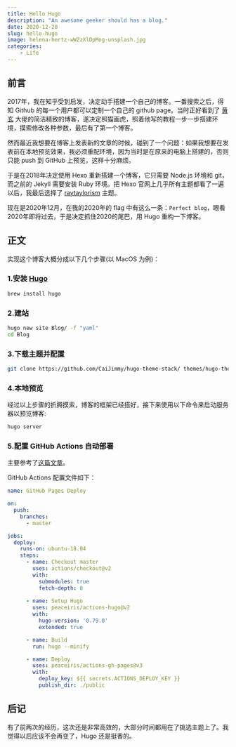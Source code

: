 ```yaml
---
title: Hello Hugo
description: "An awesome geeker should has a blog."
date: 2020-12-28
slug: hello-hugo
image: helena-hertz-wWZzXlDpMog-unsplash.jpg
categories:
    - Life
---
```


## 前言

2017年，我在知乎受到启发，决定动手搭建一个自己的博客。一番搜索之后，得知 Github 的每一个用户都可以定制一个自己的 github page。当时正好看到了 [黄玄](https://github.com/huxpro) 大佬的简洁精致的博客，遂决定照猫画虎，照着他写的教程一步一步搭建环境，摸索修改各种参数，最后有了第一个博客。

然而最近我想要在博客上发表新的文章的时候，碰到了一个问题：如果我想要在发表前在本地预览效果，我必须重配环境，因为当时是在原来的电脑上搭建的，否则只能 push 到 GitHub 上预览，这样十分麻烦。

于是在2018年决定使用 Hexo 重新搭建一个博客，它只需要 Node.js 环境和 git，而之前的 Jekyll 需要安装 Ruby 环境。把 Hexo 官网上几乎所有主题都看了一遍以后，我最后选择了 [raytaylorism](https://github.com/raytaylorlin/hexo-theme-raytaylorism) 主题。   

现在是2020年12月，在我的2020年的 flag 中有这么一条：`Perfect blog`，眼看2020年即将过去，于是决定抓住2020的尾巴，用 Hugo 重构一下博客。

## 正文

实现这个博客大概分成以下几个步骤(以 MacOS 为例)：

### 1.安装 [Hugo](http://gohugo.io/)

```bash
brew install hugo
```

### 2.建站

``` bash
hugo new site Blog/ -f "yaml"
cd Blog
```

### 3.下载主题并配置

```bash
git clone https://github.com/CaiJimmy/hugo-theme-stack/ themes/hugo-theme-stack
```

### 4.本地预览

经过以上步骤的折腾摸索，博客的框架已经搭好，接下来使用以下命令来启动服务器以预览博客:

``` bash
hugo server
```

### 5.配置 GitHub Actions 自动部署

主要参考了[这篇文章](https://blog.humblepg.com/post/2020/02/log-hugo-github-actions.html)。

GitHub Actions 配置文件如下：

```yaml
name: GitHub Pages Deploy

on:
  push:
    branches:
      - master

jobs:
  deploy:
    runs-on: ubuntu-18.04
    steps:
      - name: Checkout master
        uses: actions/checkout@v2
        with:
          submodules: true
          fetch-depth: 0
      
      - name: Setup Hugo
        uses: peaceiris/actions-hugo@v2
        with:
          hugo-version: '0.79.0'
          extended: true

      - name: Build
        run: hugo --minify

      - name: Deploy
        uses: peaceiris/actions-gh-pages@v3
        with:
          deploy_key: ${{ secrets.ACTIONS_DEPLOY_KEY }}
          publish_dir: ./public
```

## 后记

有了前两次的经历，这次还是非常高效的，大部分时间都用在了挑选主题上了。我觉得以后应该不会再变了，Hugo 还是挺香的。

